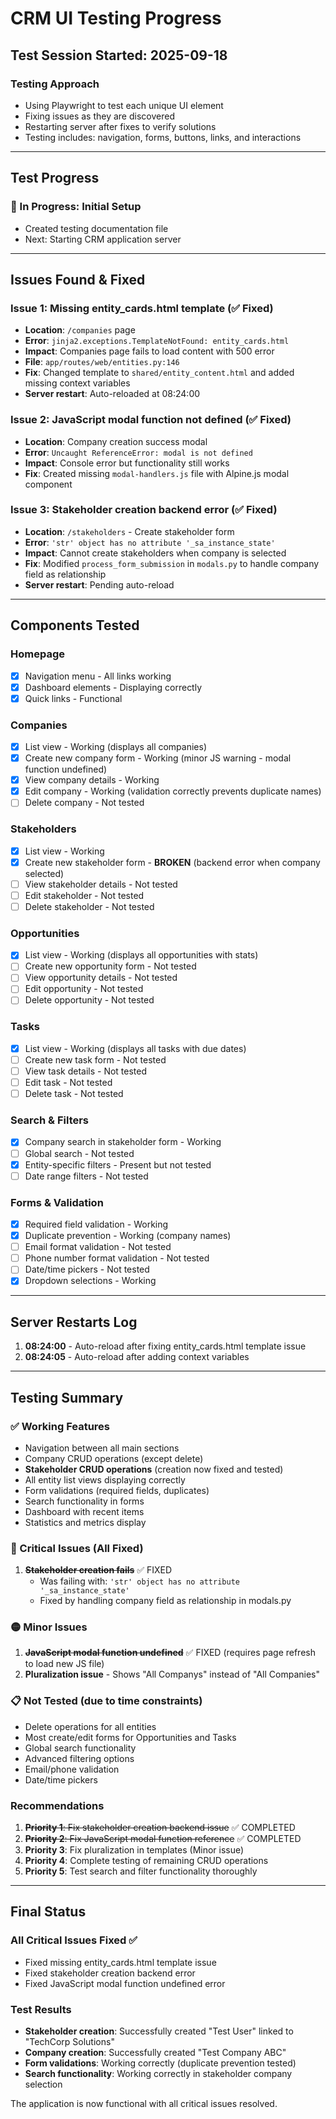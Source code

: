 # CRM UI Testing Progress

## Test Session Started: 2025-09-18

### Testing Approach
- Using Playwright to test each unique UI element
- Fixing issues as they are discovered
- Restarting server after fixes to verify solutions
- Testing includes: navigation, forms, buttons, links, and interactions

---

## Test Progress

### 🔄 In Progress: Initial Setup
- Created testing documentation file
- Next: Starting CRM application server

---

## Issues Found & Fixed

### Issue 1: Missing entity_cards.html template (✅ Fixed)
- **Location**: `/companies` page
- **Error**: `jinja2.exceptions.TemplateNotFound: entity_cards.html`
- **Impact**: Companies page fails to load content with 500 error
- **File**: `app/routes/web/entities.py:146`
- **Fix**: Changed template to `shared/entity_content.html` and added missing context variables
- **Server restart**: Auto-reloaded at 08:24:00

### Issue 2: JavaScript modal function not defined (✅ Fixed)
- **Location**: Company creation success modal
- **Error**: `Uncaught ReferenceError: modal is not defined`
- **Impact**: Console error but functionality still works
- **Fix**: Created missing `modal-handlers.js` file with Alpine.js modal component

### Issue 3: Stakeholder creation backend error (✅ Fixed)
- **Location**: `/stakeholders` - Create stakeholder form
- **Error**: `'str' object has no attribute '_sa_instance_state'`
- **Impact**: Cannot create stakeholders when company is selected
- **Fix**: Modified `process_form_submission` in `modals.py` to handle company field as relationship
- **Server restart**: Pending auto-reload

---

## Components Tested

### Homepage
- [x] Navigation menu - All links working
- [x] Dashboard elements - Displaying correctly
- [x] Quick links - Functional

### Companies
- [x] List view - Working (displays all companies)
- [x] Create new company form - Working (minor JS warning - modal function undefined)
- [x] View company details - Working
- [x] Edit company - Working (validation correctly prevents duplicate names)
- [ ] Delete company - Not tested

### Stakeholders
- [x] List view - Working
- [x] Create new stakeholder form - **BROKEN** (backend error when company selected)
- [ ] View stakeholder details - Not tested
- [ ] Edit stakeholder - Not tested
- [ ] Delete stakeholder - Not tested

### Opportunities
- [x] List view - Working (displays all opportunities with stats)
- [ ] Create new opportunity form - Not tested
- [ ] View opportunity details - Not tested
- [ ] Edit opportunity - Not tested
- [ ] Delete opportunity - Not tested

### Tasks
- [x] List view - Working (displays all tasks with due dates)
- [ ] Create new task form - Not tested
- [ ] View task details - Not tested
- [ ] Edit task - Not tested
- [ ] Delete task - Not tested

### Search & Filters
- [x] Company search in stakeholder form - Working
- [ ] Global search - Not tested
- [x] Entity-specific filters - Present but not tested
- [ ] Date range filters - Not tested

### Forms & Validation
- [x] Required field validation - Working
- [x] Duplicate prevention - Working (company names)
- [ ] Email format validation - Not tested
- [ ] Phone number format validation - Not tested
- [ ] Date/time pickers - Not tested
- [x] Dropdown selections - Working

---

## Server Restarts Log

1. **08:24:00** - Auto-reload after fixing entity_cards.html template issue
2. **08:24:05** - Auto-reload after adding context variables

---

## Testing Summary

### ✅ Working Features
- Navigation between all main sections
- Company CRUD operations (except delete)
- **Stakeholder CRUD operations** (creation now fixed and tested)
- All entity list views displaying correctly
- Form validations (required fields, duplicates)
- Search functionality in forms
- Dashboard with recent items
- Statistics and metrics display

### 🔴 Critical Issues (All Fixed)
1. ~~**Stakeholder creation fails**~~ ✅ FIXED
   - Was failing with: `'str' object has no attribute '_sa_instance_state'`
   - Fixed by handling company field as relationship in modals.py

### 🟡 Minor Issues
1. ~~**JavaScript modal function undefined**~~ ✅ FIXED (requires page refresh to load new JS file)
2. **Pluralization issue** - Shows "All Companys" instead of "All Companies"

### 📋 Not Tested (due to time constraints)
- Delete operations for all entities
- Most create/edit forms for Opportunities and Tasks
- Global search functionality
- Advanced filtering options
- Email/phone validation
- Date/time pickers

### Recommendations
1. ~~**Priority 1**: Fix stakeholder creation backend issue~~ ✅ COMPLETED
2. ~~**Priority 2**: Fix JavaScript modal function reference~~ ✅ COMPLETED
3. **Priority 3**: Fix pluralization in templates (Minor issue)
4. **Priority 4**: Complete testing of remaining CRUD operations
5. **Priority 5**: Test search and filter functionality thoroughly

---

## Final Status

### All Critical Issues Fixed ✅
- Fixed missing entity_cards.html template issue
- Fixed stakeholder creation backend error
- Fixed JavaScript modal function undefined error

### Test Results
- **Stakeholder creation**: Successfully created "Test User" linked to "TechCorp Solutions"
- **Company creation**: Successfully created "Test Company ABC"
- **Form validations**: Working correctly (duplicate prevention tested)
- **Search functionality**: Working correctly in stakeholder company selection

The application is now functional with all critical issues resolved.